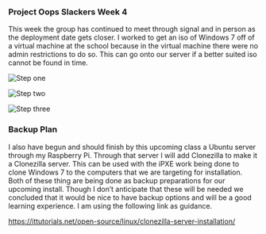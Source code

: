 ### Project Oops Slackers Week 4
This week the group has continued to meet through signal and in person as the deployment date gets closer. 
I worked to get an iso of Windows 7 off of a virtual machine at the school because in the virtual machine there were no admin restrictions to do so.
This can go onto our server if a better suited iso cannot be found in time.

![Step one](https://github.com/bigmantate/images/Capture4.PNG)

![Step two](https://github.com/bigmantate/images/Capture3.PNG)

![Step three](https://github.com/bigmantate/images/Capture1.PNG)

### Backup Plan
I also have begun and should finish by this upcoming class a Ubuntu server through my Raspberry Pi. 
Through that server I will add Clonezilla to make it a Clonezilla server.
This can be used with the iPXE work being done to clone Windows 7 to the computers that we are targeting for installation.
Both of these thing are being done as backup preparations for our upcoming install.
Though I don’t anticipate that these will be needed we concluded that it would be nice to have backup options and will be a good learning experience. 
I am using the following link as guidance.

https://ittutorials.net/open-source/linux/clonezilla-server-installation/
